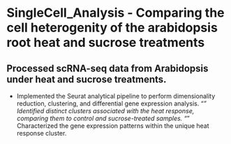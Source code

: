 # SingleCell_Analysis - Comparing the cell heterogenity of the arabidopsis root heat and sucrose treatments 

## Processed scRNA-seq data from Arabidopsis under heat and sucrose treatments.
* Implemented the Seurat analytical pipeline to perform dimensionality
reduction, clustering, and differential gene expression analysis.
“*” Identified distinct clusters associated with the heat response, comparing
them to control and sucrose-treated samples.
“*” Characterized the gene expression patterns within the unique heat
response cluster.
